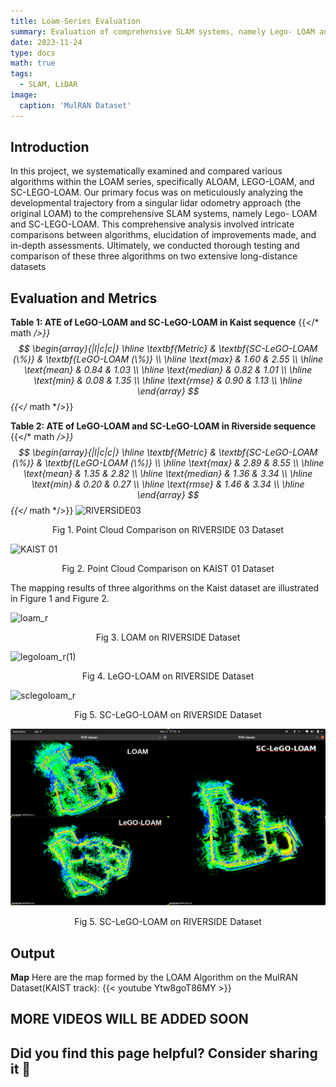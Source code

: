 ```yaml
---
title: Loam-Series Evaluation
summary: Evaluation of comprehensive SLAM systems, namely Lego- LOAM and SC-LEGO-LOAM
date: 2023-11-24
type: docs
math: true
tags:
  - SLAM, LiDAR
image:
  caption: 'MulRAN Dataset'
---
```

## Introduction

In this project, we systematically examined and compared various algorithms within the LOAM series,
specifically ALOAM, LEGO-LOAM, and SC-LEGO-LOAM. Our primary focus was on meticulously analyzing the developmental
trajectory from a singular lidar odometry approach (the original LOAM) to the comprehensive SLAM systems, namely Lego-
LOAM and SC-LEGO-LOAM. This comprehensive analysis involved intricate comparisons between algorithms, elucidation
of improvements made, and in-depth assessments. Ultimately, we conducted thorough testing and comparison of these three
algorithms on two extensive long-distance datasets

## Evaluation and Metrics

**Table 1: ATE of LeGO-LOAM and SC-LeGO-LOAM in Kaist sequence** 
{{</* math */>}}
$$
\begin{array}{|l|c|c|}
\hline
\textbf{Metric} & \textbf{SC-LeGO-LOAM (\%)} & \textbf{LeGO-LOAM (\%)} \\ \hline
\text{max} & 1.60 & 2.55 \\ \hline
\text{mean} & 0.84 & 1.03 \\ \hline
\text{median} & 0.82 & 1.01 \\ \hline
\text{min} & 0.08 & 1.35 \\ \hline
\text{rmse} & 0.90 & 1.13 \\ \hline
\end{array}
$$
{{</* math */>}}

**Table 2: ATE of LeGO-LOAM and SC-LeGO-LOAM in Riverside sequence**
{{</* math */>}}
$$
\begin{array}{|l|c|c|}
\hline
\textbf{Metric} & \textbf{SC-LeGO-LOAM (\%)} & \textbf{LeGO-LOAM (\%)} \\ \hline
\text{max} & 2.89 & 8.55 \\ \hline
\text{mean} & 1.35 & 2.82 \\ \hline
\text{median} & 1.36 & 3.34 \\ \hline
\text{min} & 0.20 & 0.27 \\ \hline
\text{rmse} & 1.46 & 3.34 \\ \hline
\end{array}
$$
{{</* math */>}}
![RIVERSIDE03](https://github.com/rahil-bhowal007/LOAM-SERIES/assets/65888130/29b68ae0-8bc3-4e0c-ba96-7ac997c3e8a0)
<p align="center">
<it> Fig 1. Point Cloud Comparison on RIVERSIDE 03 Dataset </it>
</p>

![KAIST 01 ](https://github.com/rahil-bhowal007/LOAM-SERIES/assets/65888130/85627c42-4458-417a-80fc-0358b5816f09)
<p align="center">
<it>Fig 2. Point Cloud Comparison on KAIST 01 Dataset</it>
</p>
The mapping results of three algorithms on the Kaist dataset
are illustrated in Figure 1 and Figure 2.
<br/>

![loam_r](https://github.com/rahil-bhowal007/LOAM-SERIES/assets/65888130/722af654-f017-4750-ac2d-bf487ee78049)
<p align="center">
<it>Fig 3. LOAM on RIVERSIDE Dataset</it>
</p>

![legoloam_r(1)](https://github.com/rahil-bhowal007/LOAM-SERIES/assets/65888130/cdb7b46f-955d-4133-a3d5-6392c195d703)
<p align="center">
<it>Fig 4. LeGO-LOAM on RIVERSIDE Dataset</it>
</p>

![sclegoloam_r](https://github.com/rahil-bhowal007/LOAM-SERIES/assets/65888130/dcb8988a-5100-4975-b179-f6cc25bdec66)
<p align="center">
<it>Fig 5. SC-LeGO-LOAM on RIVERSIDE Dataset</it>

![TEST_IMAGE](featured.png)
<p align="center">
<it>Fig 5. SC-LeGO-LOAM on RIVERSIDE Dataset</it>

## Output

**Map**
Here are the map formed by the LOAM Algorithm on the MulRAN Dataset(KAIST track):
{{< youtube Ytw8goT86MY >}}

## MORE VIDEOS WILL BE ADDED SOON 



## Did you find this page helpful? Consider sharing it 🙌
